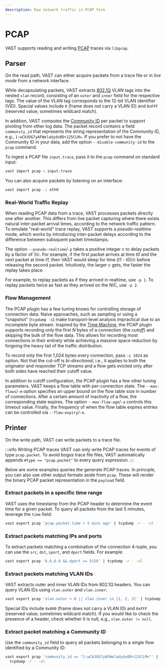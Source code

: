 ```yaml
---
description: Raw network traffic in PCAP form
---
```


# PCAP

VAST supports reading and writing [PCAP](http://www.tcpdump.org) traces via
`libpcap`.

## Parser

On the read path, VAST can either acquire packets from a trace file or in *live
mode* from a network interface.

While decapsulating packets, VAST extracts
[802.1Q](https://en.wikipedia.org/wiki/IEEE_802.1Q) VLAN tags into the nested
`vlan` record, consisting of an `outer` and `inner` field for the respective
tags. The value of the VLAN tag corresponds to the 12-bit VLAN identifier (VID).
Special values include `0` (frame does not carry a VLAN ID) and `0xFFF`
(reserved value; sometimes wildcard match).

In addition, VAST computes the [Community
ID](https://github.com/corelight/community-id-spec) per packet to support
pivoting from other log data. The packet record contains a field `community_id`
that represents the string representation of the Community ID, e.g.,
`1:wCb3OG7yAFWelaUydu0D+125CLM=`. If you prefer to not have the Community ID in
your data, add the option `--disable-community-id` to the `pcap` command.

To ingest a PCAP file `input.trace`, pass it to the `pcap` command on standard
input:

```bash
vast import pcap < input.trace
```

You can also acquire packets by listening on an interface:

```bash
vast import pcap -i eth0
```

### Real-World Traffic Replay

When reading PCAP data from a trace, VAST processes packets directly one after
another. This differs from live packet capturing where there exists natural
inter-packet arrival times, according to the network traffic pattern. To emulate
"real-world" trace replay, VAST supports a *pseudo-realtime* mode, which works
by introducing inter-packet delays according to the difference between subsquent
packet timestamps.

The option `--pseudo-realtime`/`-p` takes a positive integer *c* to delay
packets by a factor of *1/c*. For example, if the first packet arrives at time
*t0* and the next packet at time *t1*, then VAST would sleep for time
*(t1 - t0)/c* before releasing the second packet. Intuitively, the larger *c*
gets, the faster the replay takes place.

For example, to replay packets as if they arrived in realtime, use `-p 1`. To
replay packets twice as fast as they arrived on the NIC, use `-p 2`.

### Flow Management

The PCAP plugin has a few tuning knows for controlling storage of connection
data. Naive approaches, such as sampling or using a "snapshot" (`tcpdump -s`)
make transport-level analysis impractical due to an incomplete byte stream.
Inspired by the [Time Machine][tm], the PCAP plugin supports recording only the
first *N* bytes of a connection (the *cutoff*) and skipping the bulk of the flow
data. This allows for recording most connections in their entirety while
achieving a massive space reduction by forgoing the heavy tail of the traffic
distribution.

[tm]: http://www.icir.org/vern/papers/time-machine-sigcomm08.pdf

To record only the first 1,024 bytes every connection, pass `-c 1024` as option.
Not that the cut-off is *bi-directional*, i.e., it applies to both the
originator and responder TCP streams and a flow gets evicted only after both
sides have reached their cutoff value.

In addition to cutoff configuration, the PCAP plugin has a few other tuning
parameters. VAST keeps a flow table with per-connection state. The
`--max-flows`/`-m` option specifies an upper bound on the flow table size in
number of connections. After a certain amount of inactivity of a flow,
the corresponding state expires. The option `--max-flow-age`/`-a` controls this
timeout value. Finally, the frequency of when the flow table expires entries
can be controlled via `--flow-expiry`/`-e`.

## Printer

On the write path, VAST can write packets to a trace file.

:::info Writing PCAP traces
VAST can only write PCAP traces for events of type `pcap.packet`. To avoid
bogus trace file files, VAST automatically appends `#type == "pcap.packet"` to
every query expression.
:::

Below are some examples queries the generate PCAP traces. In principle, you can
also use other output formats aside from `pcap`. These will render the binary
PCAP packet representation in the `payload` field.

### Extract packets in a specific time range

VAST uses the timestamp from the PCAP header to determine the event time for a
given packet. To query all packets from the last 5 minutes, leverage the `time`
field:

```bash
vast export pcap 'pcap.packet.time > 5 mins ago' | tcpdump -r - -nl
```

### Extract packets matching IPs and ports

To extract packets matching a combination of the connection 4-tuple, you can
use the `src`, `dst`, `sport`, and `dport` fields. For example:

```bash
vast export pcap '6.6.6.6 && dport == 5158' | tcpdump -r - -nl
```

### Extract packets matching VLAN IDs

VAST extracts outer and inner VLAN IDs from 802.1Q headers. You can query VLAN
IDs using `vlan.outer` and `vlan.inner`:

```bash
vast export pcap 'vlan.outer > 0 || vlan.inner in [1, 2, 3]' | tcpdump -r - -nl
```

Special IDs include `0x000` (frame does not carry a VLAN ID) and `0xFFF`
(reserved value; sometimes wildcard match). If you would like to check the
presence of a header, check whether it is null, e.g., `vlan.outer != null`.

### Extract packet matching a Community ID

Use the `community_id` field to query all packets belonging to a single flow
identified by a Community ID:

```bash
vast export pcap 'community_id == "1:wCb3OG7yAFWelaUydu0D+125CLM="' |
  tcpdump -r - -nl
```
